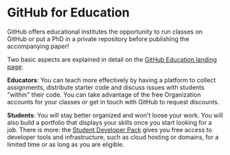 # GitHub for Education

GitHub offers educational institutes the opportunity to run classes on GitHub or put a PhD in a private repository before publishing the accompanying paper!

Two basic aspects are explained in detail on the [GitHub Education landing page](http://education.github.com/):

**Educators**: You can teach more effectively by having a platform to collect assignments, distribute starter code and discuss issues with students "within" their code. You can take advantage of the free Organization accounts for your classes or get in touch with GitHub to request discounts.

<i class="octicon octicon-mortar-board"></i> **Students**: You will stay better organized and won't loose your work. You will also build a portfolio that displays your skills once you start looking for a job. There is more: the [Student Developer Pack](https://education.github.com/pack) gives you free access to developer tools and infrastructure, such as cloud hosting or domains, for a limited time or as long as you are eligible.